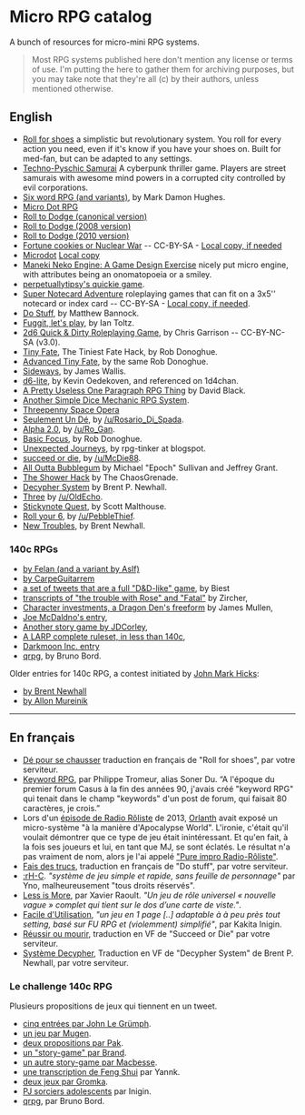 # Micro RPG catalog

A bunch of resources for micro-mini RPG systems.

> Most RPG systems published here don't mention any license or terms of use. I'm putting the here to gather them for archiving purposes, but you may take note that they're all (c) by their authors, unless mentioned otherwise.

## English

* [Roll for shoes](roll-for-shoes.md) a simplistic but revolutionary system. You roll for every action you need, even if it's know if you have your shoes on. Built for med-fan, but can be adapted to any settings.
* [Techno-Pyschic Samurai](techno-psychic-samurai.md) A cyberpunk thriller game. Players are street samurais with awesome mind powers in a corrupted city controlled by evil corporations.
* [Six word RPG (and variants)](six-word-rpg.md), by Mark Damon Hughes.
* [Micro Dot RPG](micro-dot-rpg.md)
* [Roll to Dodge (canonical version)](roll-to-dodge-canonical.md)
* [Roll to Dodge (2008 version)](roll-to-dodge-2008.md)
* [Roll to Dodge (2010 version)](roll-to-dodge-2010.md)
* [Fortune cookies or Nuclear War](http://nickwedig.libraryofhighmoon.com/wp-content/uploads/2011/03/fortune-cookies2.pdf) -- CC-BY-SA - [Local copy, if needed](https://github.com/brunobord/micro-rpg-catalog/raw/master/files/fortune-cookies2.pdf)
* [Microdot](http://www.sreilly.pwp.blueyonder.co.uk/microdotrpg.html) [Local copy](microdot.md)
* [Maneki Neko Engine: A Game Design Exercise](maneki-neko-engine.md) nicely put micro engine, with attributes being an onomatopoeia or a smiley.
* [perpetuallytipsy's quickie game](perpetuallytipsy-quickie.md).
* [Super Notecard Adventure](super-notecard-adventure.md) roleplaying games that can fit on a 3x5'' notecard or index card -- CC-BY-SA - [Local copy, if needed](https://github.com/brunobord/micro-rpg-catalog/raw/master/files/SuperNotecardAdventures.pdf).
* [Do Stuff](do-stuff.md), by Matthew Bannock.
* [Fuggit, let's play](fuggit-lets-play.md), by Ian Toltz.
* [2d6 Quick & Dirty Roleplaying Game](2d6QnD.md), by Chris Garrison -- CC-BY-NC-SA (v3.0).
* [Tiny Fate](tiny-fate.md), The Tiniest Fate Hack, by Rob Donoghue.
* [Advanced Tiny Fate](advanced-tiny-fate.md), by the same Rob Donoghue.
* [Sideways](sideways.md), by James Wallis.
* [d6-lite](d6-lite.md), by Kevin Oedekoven, and referenced on 1d4chan.
* [A Pretty Useless One Paragraph RPG Thing](a-pretty-useless-one-paragraph-rpg-thing.md) by David Black.
* [Another Simple Dice Mechanic RPG System](another-simple-dice-mechanic-rpg-system.md).
* [Threepenny Space Opera](threepenny-space-opera.md)
* [Seulement Un Dé](seulement-un-dé.md), by [/u/Rosario_Di_Spada](https://www.reddit.com/user/Rosario_Di_Spada).
* [Alpha 2.0](alpha-2.0.md), by [/u/Ro_Gan](https://www.reddit.com/user/Ro_Gan).
* [Basic Focus](basic-focus.md), by Rob Donoghue.
* [Unexpected Journeys](unexpected-journeys.md), by rpg-tinker at blogspot.
* [succeed or die](succeed-or-die.md), by [/u/McDie88](https://www.reddit.com/user/McDie88).
* [All Outta Bubblegum](all-outta-bubblegum.md) by Michael "Epoch" Sullivan and Jeffrey Grant.
* [The Shower Hack](the-shower-hack.md) by The ChaosGrenade.
* [Decypher System](decypher-system.md) by Brent P. Newhall.
* [Three](three.md) by [/u/OldEcho](https://www.reddit.com/user/OldEcho).
* [Stickynote Quest](stickynote-quest.md), by Scott Malthouse.
* [Roll your 6](roll-your-six.md), by [/u/PebbleThief](https://www.reddit.com/user/PebbleThief).
* [New Troubles](new-troubles.md), by Brent Newhall.

### 140c RPGs

* [by Felan (and a variant by AsIf)](140c-rpg-felan.md)
* [by CarpeGuitarrem](140c-rpg-carpeguitarrem.md)
* [a set of tweets that are a full "D&D-like" game](140c-rpg-biest.md), by Biest
* [transcripts of "the trouble with Rose" and "Fatal"](140c-rpg-zircher.md) by Zircher,
* [Character investments, a Dragon Den's freeform](140c-rpg-james-mullen.md) by James Mullen,
* [Joe McDaldno's entry](140c-rpg-mcdaldno.md),
* [Another story game by JDCorley](140c-rpg-jdcorley.md),
* [A LARP complete ruleset, in less than 140c](140c-rpg-w176.md),
* [Darkmoon Inc. entry](140c-rpg-darkmoon-inc.md)
* [qrpg](qrpg.md), by Bruno Bord.

Older entries for 140c RPG, a contest initiated by [John Mark Hicks](http://farsightblogger.blogspot.fr/2009/07/twitter-challenge.html):

* [by Brent Newhall](140c-brent-newhall.md)
* [by Allon Mureinik](140c-allon-mureinik.md)

----

## En français

* [Dé pour se chausser](dé-pour-se-chausser.md) traduction en français de "Roll for shoes", par votre serviteur.
* [Keyword RPG](keyword-rpg.md), par Philippe Tromeur, alias Soner Du. “A l'époque du premier forum Casus à la fin des années 90, j'avais créé "keyword RPG" qui tenait dans le champ "keywords" d'un post de forum, qui faisait 80 caractères, je crois.”
* Lors d'un [épisode de Radio Rôliste](http://radio-roliste.net/2013/12/14/radio-roliste-29-reprise-partie-1/) de 2013, [Orlanth](http://www.memoiresecondaire.fr/) avait exposé un micro-système "à la manière d'Apocalypse World". L'ironie, c'était qu'il voulait démontrer que ce type de jeu était inintéressant. Et qu'en fait, à la fois ses joueurs et lui, en tant que MJ, se sont éclatés. Le résultat n'a pas vraiment de nom, alors je l'ai appelé ["Pure impro Radio-Rôliste"](pure-impro-radioroliste.md).
* [Fais des trucs](do-stuff-fr.md), traduction en français de "Do stuff", par votre serviteur.
* [:rH-C](http://www.misterfrankenstein.com/wordpress/wp-content/uploads/2010/03/rHC1.pdf). *"système de jeu simple et rapide, sans feuille de personnage"* par Yno, malheureusement "tous droits réservés".
* [Less is More](less-is-more.md), par Xavier Raoult. *"Un jeu de rôle universel « nouvelle vague » complet qui tient sur le dos d’une carte de viste."*.
* [Facile d'Utilisation](facile-d-utilisation.md), *"un jeu en 1 page [..] adaptable à à peu près tout setting, basé sur FU RPG et (violemment) simplifié"*, par Kakita Inigin.
* [Réussir ou mourir](succeed-or-die.fr.md), traduction en VF de "Succeed or Die" par votre serviteur.
* [Système Decypher](decypher-system-vf.md), Traduction en VF de "Decypher System" de Brent P. Newhall, par votre serviteur.

### Le challenge 140c RPG

Plusieurs propositions de jeux qui tiennent en un tweet.

* [cinq entrées par John Le Grümph](140c-rpg-grumph.md).
* [un jeu par Mugen](140c-rpg-mugen.md).
* [deux propositions par Pak](140c-rpg-pak.md).
* [un "story-game" par Brand](140c-rpg-brand.md).
* [un autre story-game par Macbesse](140c-prg-macbesse.md).
* [une transcription de Feng Shui](140c-rpg-yannk.md) par Yannk.
* [deux jeux par Gromka](140c-rpg-gromka.md).
* [PJ sorciers adolescents](140c-rpg-iginin.md) par Inigin.
* [qrpg](qrpg.md), par Bruno Bord.

